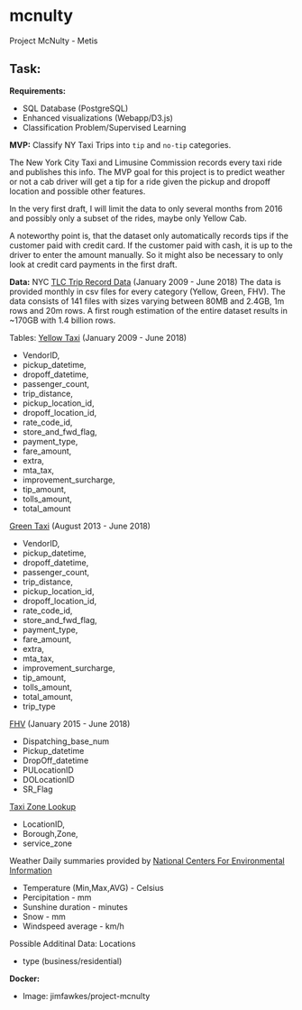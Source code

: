 # mcnulty
Project McNulty - Metis

## Task:
**Requirements:**
 - SQL Database (PostgreSQL)
 - Enhanced visualizations (Webapp/D3.js)
 - Classification Problem/Supervised Learning


**MVP:**
Classify NY Taxi Trips into `tip` and `no-tip` categories.

The New York City Taxi and Limusine Commission records every taxi ride and publishes this info. The MVP goal for this project is to predict weather or not a cab driver will get a tip for a ride given the pickup and dropoff location and possible other features.

In the very first draft, I will limit the data to only several months from 2016 and possibly only a subset of the rides, maybe only Yellow Cab.

A noteworthy point is, that the dataset only automatically records tips if the customer paid with credit card. If the customer paid with cash, it is up to the driver to enter the amount manually. So it might also be necessary to only look at credit card payments in the first draft.

**Data:**
NYC [TLC Trip Record Data](http://www.nyc.gov/html/tlc/html/about/trip_record_data.shtml) (January 2009 - June 2018)
The data is provided monthly in csv files for every category (Yellow, Green, FHV). The data consists of 141 files with sizes varying between 80MB and 2.4GB, 1m rows and 20m rows.
A first rough estimation of the entire dataset results in ~170GB with 1.4 billion rows.

Tables:
[Yellow Taxi](http://www.nyc.gov/html/tlc/downloads/pdf/data_dictionary_trip_records_yellow.pdf) (January 2009 - June 2018)
 - VendorID, 
 - pickup_datetime, 
 - dropoff_datetime, 
 - passenger_count, 
 - trip_distance, 
 - pickup_location_id, 
 - dropoff_location_id, 
 - rate_code_id, 
 - store_and_fwd_flag, 
 - payment_type, 
 - fare_amount, 
 - extra, 
 - mta_tax, 
 - improvement_surcharge, 
 - tip_amount, 
 - tolls_amount, 
 - total_amount

[Green Taxi](http://www.nyc.gov/html/tlc/downloads/pdf/data_dictionary_trip_records_green.pdf) (August 2013 - June 2018)
 - VendorID, 
 - pickup_datetime, 
 - dropoff_datetime, 
 - passenger_count, 
 - trip_distance, 
 - pickup_location_id, 
 - dropoff_location_id, 
 - rate_code_id, 
 - store_and_fwd_flag, 
 - payment_type, 
 - fare_amount, 
 - extra, 
 - mta_tax, 
 - improvement_surcharge, 
 - tip_amount, 
 - tolls_amount, 
 - total_amount,
 - trip_type

[FHV](http://www.nyc.gov/html/tlc/downloads/pdf/data_dictionary_trip_records_fhv.pdf) (January 2015 - June 2018)
 - Dispatching_base_num
 - Pickup_datetime
 - DropOff_datetime
 - PULocationID
 - DOLocationID
 - SR_Flag

[Taxi Zone Lookup](http://www.nyc.gov/html/exit-page.html?url=https://s3.amazonaws.com/nyc-tlc/misc/taxi+_zone_lookup.csv)
 - LocationID,
 - Borough,Zone,
 - service_zone

Weather
Daily summaries provided by [National Centers For Environmental Information](https://www.ncdc.noaa.gov/)

 - Temperature (Min,Max,AVG) - Celsius
 - Percipitation - mm
 - Sunshine duration - minutes
 - Snow - mm
 - Windspeed average - km/h

Possible Additinal Data:
Locations
 - type (business/residential)

**Docker:**
 - Image: jimfawkes/project-mcnulty
